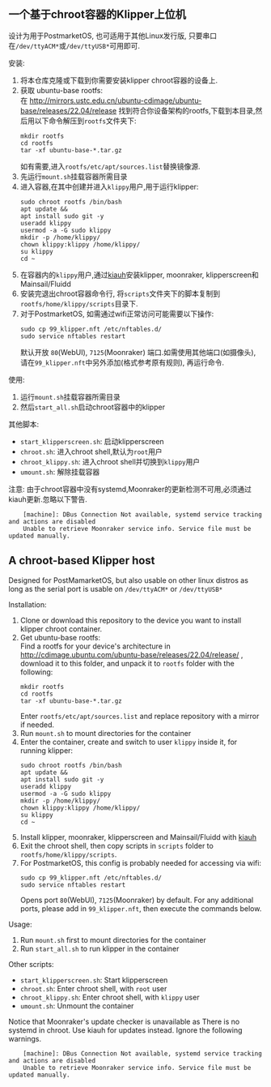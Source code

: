 ## 一个基于chroot容器的Klipper上位机

设计为用于PostmarketOS, 也可适用于其他Linux发行版, 只要串口在`/dev/ttyACM*`或`/dev/ttyUSB*`可用即可.  

安装:  
1. 将本仓库克隆或下载到你需要安装klipper chroot容器的设备上.  
2. 获取 ubuntu-base rootfs:  
    在 http://mirrors.ustc.edu.cn/ubuntu-cdimage/ubuntu-base/releases/22.04/release 找到符合你设备架构的rootfs,下载到本目录,然后用以下命令解压到`rootfs`文件夹下:
    ```
    mkdir rootfs
    cd rootfs
    tar -xf ubuntu-base-*.tar.gz
    ```
    如有需要,进入`rootfs/etc/apt/sources.list`替换镜像源.
3. 先运行`mount.sh`挂载容器所需目录  
4. 进入容器,在其中创建并进入`klippy`用户,用于运行klipper:  
    ```
    sudo chroot rootfs /bin/bash
    apt update &&
    apt install sudo git -y
    useradd klippy
    usermod -a -G sudo klippy
    mkdir -p /home/klippy/
    chown klippy:klippy /home/klippy/
    su klippy
    cd ~
    ```
5. 在容器内的`klippy`用户,通过[kiauh](https://github.com/dw-0/kiauh)安装klipper, moonraker, klipperscreen和Mainsail/Fluidd  
6. 安装完退出chroot容器命令行, 将`scripts`文件夹下的脚本复制到`rootfs/home/klippy/scripts`目录下.  
7. 对于PostmarketOS, 如需通过wifi正常访问可能需要以下操作:  
    ```
    sudo cp 99_klipper.nft /etc/nftables.d/ 
    sudo service nftables restart
    ```
    默认开放 `80`(WebUI), `7125`(Moonraker) 端口.如需使用其他端口(如摄像头), 请在`99_klipper.nft`中另外添加(格式参考原有规则), 再运行命令.  

使用:  
1. 运行`mount.sh`挂载容器所需目录  
2. 然后`start_all.sh`启动chroot容器中的klipper  

其他脚本:  
- `start_klipperscreen.sh`: 启动klipperscreen  
- `chroot.sh`: 进入chroot shell,默认为`root`用户  
- `chroot_klippy.sh`: 进入chroot shell并切换到`klippy`用户  
- `umount.sh`: 解除挂载容器  

注意: 由于chroot容器中没有systemd,Moonraker的更新检测不可用,必须通过kiauh更新.忽略以下警告.  
```
    [machine]: DBus Connection Not available, systemd service tracking and actions are disabled
    Unable to retrieve Moonraker service info. Service file must be updated manually.
```

## A chroot-based Klipper host

Designed for PostMamarketOS, but also usable on other linux distros as long as the serial port is usable on `/dev/ttyACM*` or `/dev/ttyUSB*`  

Installation:
1. Clone or download this repository to the device you want to install klipper chroot container.  
2. Get ubuntu-base rootfs:  
    Find a rootfs for your device's architecture in http://cdimage.ubuntu.com/ubuntu-base/releases/22.04/release/ , download it to this folder, and unpack it to `rootfs` folder with the following:
    ```
    mkdir rootfs
    cd rootfs
    tar -xf ubuntu-base-*.tar.gz
    ```
    Enter `rootfs/etc/apt/sources.list` and replace repository with a mirror if needed.
3. Run `mount.sh` to mount directories for the container  
4. Enter the container, create and switch to user `klippy` inside it, for running klipper:  
    ```
    sudo chroot rootfs /bin/bash
    apt update &&
    apt install sudo git -y
    useradd klippy
    usermod -a -G sudo klippy
    mkdir -p /home/klippy/
    chown klippy:klippy /home/klippy/
    su klippy
    cd ~
    ```
5. Install klipper, moonraker, klipperscreen and Mainsail/Fluidd with [kiauh](https://github.com/dw-0/kiauh)  
6. Exit the chroot shell, then copy scripts in `scripts` folder to `rootfs/home/klippy/scripts`.  
7. For PostmarketOS, this config is probably needed for accessing via wifi:  
    ```
    sudo cp 99_klipper.nft /etc/nftables.d/ 
    sudo service nftables restart
    ```
    Opens port `80`(WebUI), `7125`(Moonraker) by default. For any additional ports, please add in `99_klipper.nft`, then execute the commands below.  

Usage:  
1. Run `mount.sh` first to mount directories for the container  
2. Run `start_all.sh` to run klipper in the container  

Other scripts:  
- `start_klipperscreen.sh`: Start klipperscreen  
- `chroot.sh`: Enter chroot shell, with `root` user  
- `chroot_klippy.sh`: Enter chroot shell, with `klippy` user  
- `umount.sh`: Unmount the container  

Notice that Moonraker's update checker is unavailable as There is no systemd in chroot. Use kiauh for updates instead. Ignore the following warnings.  
```
    [machine]: DBus Connection Not available, systemd service tracking and actions are disabled
    Unable to retrieve Moonraker service info. Service file must be updated manually.
```
